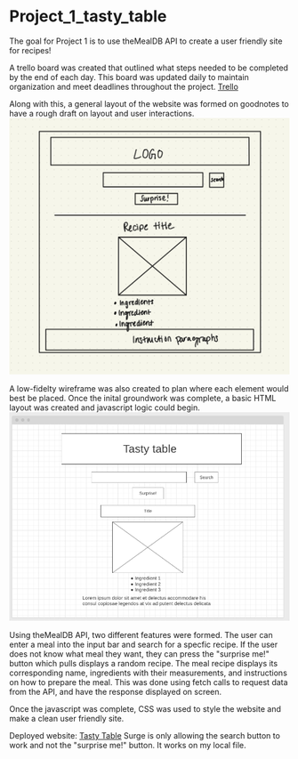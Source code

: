 # Project_1_tasty_table
The goal for Project 1 is to use theMealDB API to create a user friendly site for recipes! 

A trello board was created that outlined what steps needed to be completed by the end of each day. This board was updated daily to maintain organization and meet deadlines throughout the project. 
[Trello](https://trello.com/b/6yXSm1qc/project-1-tasty-table)

Along with this, a general layout of the website was formed on goodnotes to have a rough draft on layout and user interactions.
![rough draft](assets/IMG_E6BDC0CA81BB-1.jpeg)

A low-fidelty wireframe was also created to plan where each element would best be placed. Once the inital groundwork was complete, a basic HTML layout was created and javascript logic could begin. 
![low-fidelty](assets/wireframe.png)

Using theMealDB API, two different features were formed. The user can enter a meal into the input bar and search for a specfic recipe. If the user does not know what meal they want, they can press the "surprise me!" button which pulls displays a random recipe. The meal recipe displays its corresponding name, ingredients with their measurements, and instructions on how to prepare the meal. This was done using fetch calls to request data from the API, and have the response displayed on screen. 

Once the javascript was complete, CSS was used to style the website and make a clean user friendly site.

Deployed website: [Tasty Table](https://tricky-smile.surge.sh/)
Surge is only allowing the search button to work and not the "surprise me!" button. It works on my local file. 
